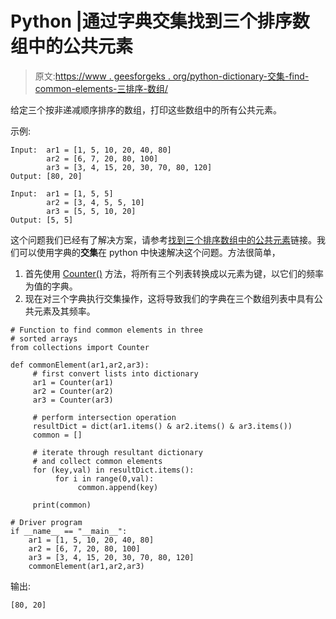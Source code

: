 # Python |通过字典交集找到三个排序数组中的公共元素

> 原文:[https://www . geesforgeks . org/python-dictionary-交集-find-common-elements-三排序-数组/](https://www.geeksforgeeks.org/python-dictionary-intersection-find-common-elements-three-sorted-arrays/)

给定三个按非递减顺序排序的数组，打印这些数组中的所有公共元素。

示例:

```
Input:  ar1 = [1, 5, 10, 20, 40, 80]
        ar2 = [6, 7, 20, 80, 100]
        ar3 = [3, 4, 15, 20, 30, 70, 80, 120]
Output: [80, 20]

Input:  ar1 = [1, 5, 5]
        ar2 = [3, 4, 5, 5, 10]
        ar3 = [5, 5, 10, 20]
Output: [5, 5]

```

这个问题我们已经有了解决方案，请参考[找到三个排序数组中的公共元素](https://www.geeksforgeeks.org/find-common-elements-three-sorted-arrays/)链接。我们可以使用字典的**交集**在 python 中快速解决这个问题。方法很简单，

1.  首先使用 [Counter()](https://www.geeksforgeeks.org/counters-in-python-set-1/) 方法，将所有三个列表转换成以元素为键，以它们的频率为值的字典。
2.  现在对三个字典执行交集操作，这将导致我们的字典在三个数组列表中具有公共元素及其频率。

```
# Function to find common elements in three
# sorted arrays
from collections import Counter

def commonElement(ar1,ar2,ar3):
     # first convert lists into dictionary
     ar1 = Counter(ar1)
     ar2 = Counter(ar2)
     ar3 = Counter(ar3)

     # perform intersection operation
     resultDict = dict(ar1.items() & ar2.items() & ar3.items())
     common = []

     # iterate through resultant dictionary
     # and collect common elements
     for (key,val) in resultDict.items():
          for i in range(0,val):
               common.append(key)

     print(common)

# Driver program
if __name__ == "__main__":
    ar1 = [1, 5, 10, 20, 40, 80]
    ar2 = [6, 7, 20, 80, 100]
    ar3 = [3, 4, 15, 20, 30, 70, 80, 120]
    commonElement(ar1,ar2,ar3)
```

输出:

```
[80, 20]

```